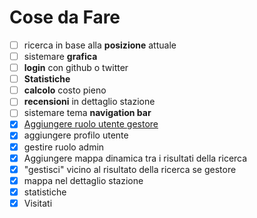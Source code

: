 # Cose da Fare

- [ ] ricerca in base alla **posizione** attuale
- [ ] sistemare **grafica**
- [ ] **login** con github o twitter
- [ ] **Statistiche**
- [ ] **calcolo** costo pieno
- [ ] **recensioni** in dettaglio stazione
- [ ] sistemare tema **navigation bar**
- [x] [Aggiungere ruolo utente gestore](https://github.com/plataformatec/devise/wiki/How-To:-Add-an-Admin-Role#option-2-adding-an-admin-attribute)
- [x] aggiungere profilo utente
- [x] gestire ruolo admin
- [x] Aggiungere mappa dinamica tra i risultati della ricerca
- [x] "gestisci" vicino al risultato della ricerca se gestore
- [x] mappa nel dettaglio stazione
- [x] statistiche
- [x] Visitati